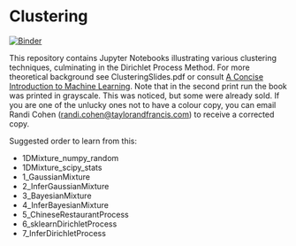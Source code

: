 # Clustering
[![Binder](https://mybinder.org/badge_logo.svg)](https://mybinder.org/v2/gh/ACFaul/Clustering-Python/master)

This repository contains Jupyter Notebooks illustrating various clustering techniques, culminating in the Dirichlet Process Method. For more theoretical background see ClusteringSlides.pdf or consult [A Concise Introduction to Machine Learning](https://www.amazon.com/gp/product/0815384106/ref=dbs_a_def_rwt_bibl_vppi_i0). Note that in the second print run the book was printed in grayscale. This was noticed, but some were already sold. If you are one of the unlucky ones not to have a colour copy, you can email Randi Cohen (randi.cohen@taylorandfrancis.com) to receive a corrected copy.

Suggested order to learn from this:
- 1DMixture_numpy_random
- 1DMixture_scipy_stats
- 1_GaussianMixture
- 2_InferGaussianMixture
- 3_BayesianMixture
- 4_InferBayesianMixture
- 5_ChineseRestaurantProcess
- 6_sklearnDirichletProcess
- 7_InferDirichletProcess
